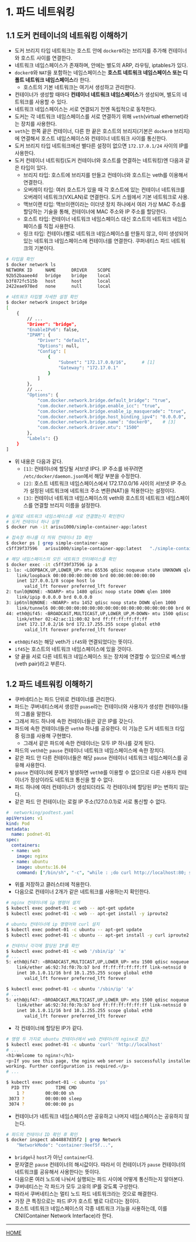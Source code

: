 # 1. 파드 네트워킹

## 1.1 도커 컨테이너의 네트워킹 이해하기

- 도커 브리지 타입 네트워크는 호스트 안에 `docker0`라는 브리지를 추가해 컨테이너와 호스트 사이를 연결한다.
- 네트워크 네임스페이스가 존재하며, 안에는 별도의 ARP, 라우팅, iptables가 있다.
- `docker0`와 `NAT`을 포함하는 네임스페이스는 **호스트 네트워크 네임스페이스 또는 디폴트 네트워크 네임스페이스**라 한다.
    - 호스트의 기본 네트워크는 여기서 생성하고 관리한다.
- 컨테이너가 생성할 때마다 **컨테이너 네트워크 네임스페이스**가 생성되며, 별도의 네트워크를 사용할 수 있다.
- 네트워크 네임스페이스는 서로 연결되기 전엔 독립적으로 동작한다.
- 도커는 각 네트워크 네임스페이스를 서로 연결하기 위해 `veth`(virtual ethernet)라는 장치를 사용한다.
- `veth`는 한쪽 끝은 컨테이너, 다른 한 끝은 호스트의 브리지(기본은 `docker0` 브리지)에 연결해서 호스트 네임스페이스와 컨테이너 네트워크 사이를 통신한다.
- 도커 브리지 타입 네트워크에선 별다른 설정이 없으면 `172.17.0.1/24` 사이의 IP를 사용한다.
- 도커 컨테이너 네트워킹(도커 컨테이너와 호스트를 연결하는 네트워킹)엔 다음과 같은 타입이 있다.
    - 브리지 타입: 호스트에 브리지를 만들고 컨테이너와 호스트는 veth를 이용해서 연결한다.
    - 오버레이 타입: 여러 호스트가 있을 때 각 호스트에 있는 컨테이너 네트워크를 오버레이 네트워크(VXLAN)로 연결한다. 도커 스웜에서 기본 네트워크로 사용.
    - 맥브이랜 타입: 맥브이랜이라는 이더넷 장치 하나에서 여러 가상 MAC 주소를 할당하는 기술을 통해, 컨테이너에 MAC 주소와 IP 주소를 할당한다.
    - 호스트 타입: 컨테이너 네트워크 네임스페이스 대신 호스트의 네트워크 네임스페이스를 직접 사용한다.
    - 링크 타입: 컨테이너별로 네트워크 네임스페이스를 만들지 않고, 이미 생성되어 있는 네트워크 네임스페이스에 컨테이너를 연결한다. 쿠퍼네티스 파드 네트워크의 기본이다.

```zsh
# 타입을 확인
$ docker network ls
NETWORK ID     NAME      DRIVER    SCOPE
92b52baaee4d   bridge    bridge    local
b3f872fc515b   host      host      local
2422eae978ed   none      null      local

# 네트워크 타입별 자세한 설정 확인
$ docker network inspect bridge
[
    {
        // ...
        "Driver": "bridge",
        "EnableIPv6": false,
        "IPAM": {
            "Driver": "default",
            "Options": null,
            "Config": [
                {
                    "Subnet": "172.17.0.0/16",      # [1]
                    "Gateway": "172.17.0.1"
                }
            ]
        },
        // ...
        "Options": {
            "com.docker.network.bridge.default_bridge": "true",
            "com.docker.network.bridge.enable_icc": "true",
            "com.docker.network.bridge.enable_ip_masquerade": "true",   # [2]
            "com.docker.network.bridge.host_binding_ipv4": "0.0.0.0",
            "com.docker.network.bridge.name": "docker0",    # [3]
            "com.docker.network.driver.mtu": "1500"
        },
        "Labels": {}
    }
]
```

- 위 내용은 다음과 같다.
    - `[1]`: 컨테이너에 할당될 서브넷 IP다. IP 주소를 바꾸려면 `/etc/docker/daemon.json`에서 해당 부분을 수정한다.
    - `[2]`: 호스트 네트워크 네임스페이스에서 172.17.0.0/16 사이의 서브넷 IP 주소가 설정된 네트워크에 네트워크 주소 변환(NAT)을 적용한다는 설정이다.
    - `[3]`: 컨테이너 네트워크 네임스페이스의 veth와 호스트의 네트워크 네임스페이스를 연결할 브리지 이름을 설정한다.

```zsh
# 실제로 네트워크 네임스페이스를 서로 연결했는지 확인한다
# 도커 컨테이너 하나 실행
$ docker run -it arisu1000/simple-container-app:latest

# 접속창 하나를 더 띄워 컨테이너 ID 확인
$ docker ps | grep simple-container-app
c5ff39f37596   arisu1000/simple-container-app:latest   "./simple-container-…"   54 seconds ago   Up 53 seconds             upbeat_noyce

# 해당 네임스페이스의 모든 네트워크 인터페이스를 확인
$ docker exec -it c5ff39f37596 ip a
1: lo: <LOOPBACK,UP,LOWER_UP> mtu 65536 qdisc noqueue state UNKNOWN qlen 1000
    link/loopback 00:00:00:00:00:00 brd 00:00:00:00:00:00
    inet 127.0.0.1/8 scope host lo
       valid_lft forever preferred_lft forever
2: tunl0@NONE: <NOARP> mtu 1480 qdisc noop state DOWN qlen 1000
    link/ipip 0.0.0.0 brd 0.0.0.0
3: ip6tnl0@NONE: <NOARP> mtu 1452 qdisc noop state DOWN qlen 1000
    link/tunnel6 00:00:00:00:00:00:00:00:00:00:00:00:00:00:00:00 brd 00:00:00:00:00:00:00:00:00:00:00:00:00:00:00:00
44: eth0@if45: <BROADCAST,MULTICAST,UP,LOWER_UP,M-DOWN> mtu 1500 qdisc noqueue state UP 
    link/ether 02:42:ac:11:00:02 brd ff:ff:ff:ff:ff:ff
    inet 172.17.0.2/16 brd 172.17.255.255 scope global eth0
       valid_lft forever preferred_lft forever
```

- `eth0@if45`는 해당 veth가 `if45`와 연결되었다는 뜻이다.
- `if45`는 호스트의 네트워크 네임스페이스에 있을 것이다.
- 양 끝을 서로 다른 네트워크 네임스페이스 또는 장치에 연결할 수 있으므로 베스쌍(veth pair)라고 부른다.

## 1.2 파드 네트워킹 이해하기

- 쿠버네티스는 파드 단위로 컨테이너를 관리한다.
- 파드는 쿠버네티스에서 생성한 `puase`라는 컨테이너와 사용자가 생성한 컨테이너들의 그룹을 말한다.
- 그래서 파드 하나에 속한 컨테이너들은 같은 IP를 갖는다.
- 파드에 속한 컨테이너들은 `veth0` 하나를 공유한다. 이 기능은 도커 네트워크 타입 중 링크를 사용해 구현했다.
    - 그래서 같은 파드에 속한 컨테이너는 모두 IP 하나를 갖게 된다.
- 파드의 `veth0`는 `pause` 컨테이너 네트워크 네임스페이스에 속한 장치다.
- 같은 파드 안 다른 컨테이너들은 해당 `pause` 컨테이너 네트워크 네임스페이스를 공유해 사용한다.
- `pause` 컨테이너에 문제가 발생하면 `veth0`를 이용할 수 없으므로 다른 사용자 컨테이너가 정상이라도 네트워크 통신을 할 수 없다.
- 파드 하나에 여러 컨테이너가 생성되더라도 각 컨테이너에 할당된 IP는 변하지 않는다.
- 같은 파드 안 컨테이너는 로컬 IP 주소(127.0.0.1)로 서로 통신할 수 없다.

```yaml
#  networking/podtest.yaml
apiVersion: v1
kind: Pod
metadata:
  name: podnet-01
spec:
  containers:
  - name: web
    image: nginx
  - name: ubuntu
    image: ubuntu:16.04
    command: ["/bin/sh", "-c", "while : ;do curl http://localhost:80; sleep 10; done"]
```

- 위를 저장하고 클러스터에 적용한다.
- 다음으로 컨테이너 2개가 같은 네트워크를 사용하는지 확인한다.

```zsh
# nginx 컨테이너에 ip 명령어 설치
$ kubectl exec podnet-01 -c web -- apt-get update
$ kubectl exec podnet-01 -c web -- apt-get install -y iproute2

# ubuntu 컨테이너에 ip 명령어와 curl 설치
$ kubectl exec podnet-01 -c ubuntu -- apt-get update
$ kubectl exec podnet-01 -c ubuntu -- apt-get install -y curl iproute2
```

```zsh
# 컨테이너 각각에 할당된 IP를 확인
$ kubectl exec podnet-01 -c web '/sbin/ip' 'a'
# ...
5: eth0@if47: <BROADCAST,MULTICAST,UP,LOWER_UP> mtu 1500 qdisc noqueue state UP group default 
    link/ether a6:92:7d:f0:7b:b7 brd ff:ff:ff:ff:ff:ff link-netnsid 0
    inet 10.1.0.11/16 brd 10.1.255.255 scope global eth0
       valid_lft forever preferred_lft forever

$ kubectl exec podnet-01 -c ubuntu '/sbin/ip' 'a'
# ...
5: eth0@if47: <BROADCAST,MULTICAST,UP,LOWER_UP> mtu 1500 qdisc noqueue state UP group default 
    link/ether a6:92:7d:f0:7b:b7 brd ff:ff:ff:ff:ff:ff link-netnsid 0
    inet 10.1.0.11/16 brd 10.1.255.255 scope global eth0
       valid_lft forever preferred_lft forever
```

- 각 컨테이너에 할당된 IP가 같다.

```zsh
# 명령 두 가지로 ubuntu 컨테이너에서 web 컨테이너의 nginx로 접근
$ kubectl exec podnet-01 -c ubuntu 'curl' 'http://localhost'
# ...
<h1>Welcome to nginx!</h1>
<p>If you see this page, the nginx web server is successfully installed and
working. Further configuration is required.</p>
# ...

$ kubectl exec podnet-01 -c ubuntu 'ps'
  PID TTY          TIME CMD
    1 ?        00:00:00 sh
 3073 ?        00:00:00 sleep
 3074 ?        00:00:00 ps
```

- 컨테이너가 네트워크 네임스페이스만 공유하고 나머지 네임스페이스는 공유하지 않는다.

```zsh
# 파드의 컨테이너 ID 확인 후 확인
$ docker inspect ab44887d35f2 | grep Network
    "NetworkMode": "container:9eef5f...",
```

- `bridge`나 `host`가 아닌 `container`다.
- 문자열은 `pause` 컨테이너의 해시값이다. 따라서 이 컨테이너가 `pause` 컨테이너의 네트워크를 공유해서 사용한다는 뜻이다.
- 다음으론 여러 노드에 나눠서 실행되는 파드 사이에 어떻게 통신하는지 알아본다.
- 쿠버네티스는 각 파드가 모두 고유의 IP를 갖도록 구성한다.
- 따라서 쿠버네티스는 멀티 노드 파드 네트워크라는 것으로 해결한다.
- 가장 큰 특징으로는 파드 IP가 호스트 별로 다르다는 점이다.
- 호스트 네트워크 네임스페이스의 각종 네트워크 기능을 사용하는데, 이를 CNI(Container Network Interface)라 한다.

-----
[HOME](./index.md)
